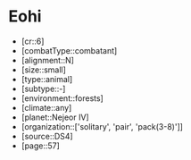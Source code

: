 
# Eohi

- [cr::6]
- [combatType::combatant]
- [alignment::N]
- [size::small]
- [type::animal]
- [subtype::-]
- [environment::forests]
- [climate::any]
- [planet::Nejeor IV]
- [organization::['solitary', 'pair', 'pack(3-8)']]
- [source::DS4]
- [page::57]

